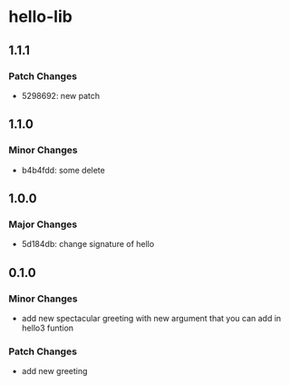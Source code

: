 # hello-lib

## 1.1.1

### Patch Changes

- 5298692: new patch

## 1.1.0

### Minor Changes

- b4b4fdd: some delete

## 1.0.0

### Major Changes

- 5d184db: change signature of hello

## 0.1.0

### Minor Changes

- add new spectacular greeting with new argument that you can add in hello3 funtion

### Patch Changes

- add new greeting

